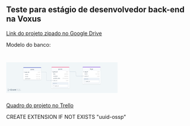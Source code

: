 ## Teste para estágio de desenvolvedor back-end na Voxus

[Link do projeto zipado no Google Drive](googledrive.com/link)

Modelo do banco:
<h1>
  <img alt="Database Model" title="db-model" src=".github/db.png" width="300px" />
</h1>

[Quadro do projeto no Trello](https://bit.ly/2TfwkV1)

CREATE EXTENSION IF NOT EXISTS "uuid-ossp"